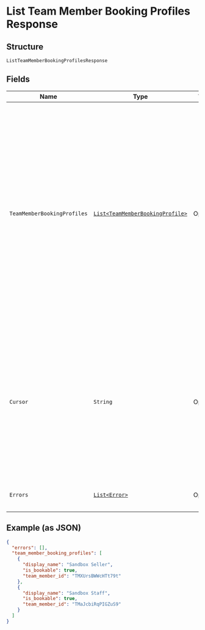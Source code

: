 
# List Team Member Booking Profiles Response

## Structure

`ListTeamMemberBookingProfilesResponse`

## Fields

| Name | Type | Tags | Description | Getter |
|  --- | --- | --- | --- | --- |
| `TeamMemberBookingProfiles` | [`List<TeamMemberBookingProfile>`](../../doc/models/team-member-booking-profile.md) | Optional | The list of team member booking profiles. The results are returned in the ascending order of the time<br>when the team member booking profiles were last updated. Multiple booking profiles updated at the same time<br>are further sorted in the ascending order of their IDs. | List<TeamMemberBookingProfile> getTeamMemberBookingProfiles() |
| `Cursor` | `String` | Optional | The pagination cursor to be used in the subsequent request to get the next page of the results. Stop retrieving the next page of the results when the cursor is not set.<br>**Constraints**: *Maximum Length*: `65536` | String getCursor() |
| `Errors` | [`List<Error>`](../../doc/models/error.md) | Optional | Errors that occurred during the request. | List<Error> getErrors() |

## Example (as JSON)

```json
{
  "errors": [],
  "team_member_booking_profiles": [
    {
      "display_name": "Sandbox Seller",
      "is_bookable": true,
      "team_member_id": "TMXUrsBWWcHTt79t"
    },
    {
      "display_name": "Sandbox Staff",
      "is_bookable": true,
      "team_member_id": "TMaJcbiRqPIGZuS9"
    }
  ]
}
```

